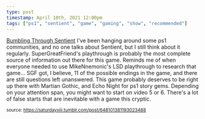 ```yaml
---
type: post
timestamp: April 10th, 2021 12:00pm
tags: ["ps1", "sentient", "game", "gaming", "show", "recommended"]
---
```


<p class="npf_link" data-npf='{"type":"link","url":"https://href.li/?http://www.youtube.com/playlist?list=PLaSPgE4K0SB2BfYFVQWQYc_igiW4H2h-N","display_url":"https://href.li/?http://www.youtube.com/playlist?list=PLaSPgE4K0SB2BfYFVQWQYc_igiW4H2h-N","title":"Bumbling Through Sentient","site_name":"YouTube","poster":[{"media_key":"d2e92f38a62c9b0baa3f9854e28a96af:9b1c32f5ffb91e76-d2","type":"image/jpeg","width":168,"height":94}]}'><a href="https://href.li/?http://www.youtube.com/playlist?list=PLaSPgE4K0SB2BfYFVQWQYc_igiW4H2h-N" target="_blank">Bumbling Through Sentient</a>
I've been hanging around some ps1 communities, and no one talks about Sentient, but I still think about it regularly.  
SuperGreatFriend's playthrough is probably the most complete source of information out there for this game.  Reminds me of when everyone needed to use MikeNnemonic's LSD playthrough to research that game&hellip;  SGF got, I believe, 11 of the possible endings in the game, and there are still questions left unanswered.  This game probably deserves to be right up there with Martian Gothic, and Echo Night for ps1 story gems.  
Depending on your attention span, you might want to start on video 5 or 6.  There's a lot of false starts that are inevitable with a game this cryptic.
      
      
      
  
<small>source: https://saturdayxiii.tumblr.com/post/648101381193023488</small>